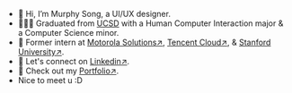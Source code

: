 - 👋 Hi, I’m Murphy Song, a UI/UX designer.
- 👩🏻‍💻 Graduated from [UCSD](https://ucsd.edu/) with a Human Computer Interaction major & a Computer Science minor.
- 💼 Former intern at [Motorola Solutions↗](https://www.motorolasolutions.com/en_us.html), [Tencent Cloud↗](https://www.tencentcloud.com/), & [Stanford University↗](https://www.stanford.edu/).
- 🔗 Let's connect on [Linkedin↗](https://www.linkedin.com/in/rqs/).
- 🎨 Check out my [Portfolio↗](murphysong.design).
- Nice to meet u :D

<!---
murph77/murph77 is a ✨ special ✨ repository because its `README.md` (this file) appears on your GitHub profile.
You can click the Preview link to take a look at your changes.
--->
